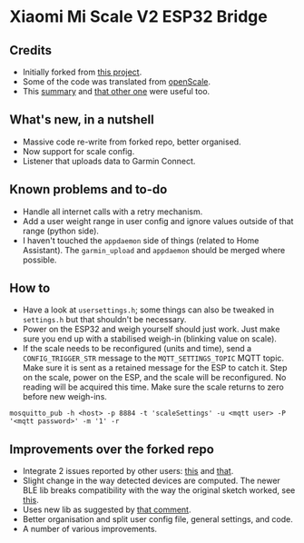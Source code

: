 # Xiaomi Mi Scale V2 ESP32 Bridge

## Credits
* Initially forked from [this project](https://github.com/rando-calrissian/esp32_xiaomi_mi_2_hass).
* Some of the code was translated from [openScale](https://github.com/oliexdev/openScale).
* This [summary](https://github.com/wiecosystem/Bluetooth/blob/master/doc/devices/huami.health.scale2.md#advertisement) and [that other one](https://github.com/wiecosystem/Bluetooth/blob/master/doc/devices/huami.health.scale2.md#advertisement) were useful too.

## What's new, in a nutshell
* Massive code re-write from forked repo, better organised.
* Now support for scale config.
* Listener that uploads data to Garmin Connect.

## Known problems and to-do
* Handle all internet calls with a retry mechanism.
* Add a user weight range in user config and ignore values outside of that range (python side).
* I haven't touched the `appdaemon` side of things (related to Home Assistant). The `garmin_upload` and `appdaemon` should be merged where possible.

## How to
* Have a look at `usersettings.h`; some things can also be tweaked in `settings.h` but that shouldn't be necessary.
* Power on the ESP32 and weigh yourself should just work. Just make sure you end up with a stabilised weigh-in (blinking value on scale).
* If the scale needs to be reconfigured (units and time), send a `CONFIG_TRIGGER_STR` message to the `MQTT_SETTINGS_TOPIC` MQTT topic. Make sure it is sent as a retained message for the ESP to catch it. Step on the scale, power on the ESP, and the scale will be reconfigured. No reading will be acquired this time. Make sure the scale returns to zero before new weigh-ins.
```
mosquitto_pub -h <host> -p 8884 -t 'scaleSettings' -u <mqtt user> -P '<mqtt password>' -m '1' -r
```

## Improvements over the forked repo
* Integrate 2 issues reported by other users: [this](https://github.com/rando-calrissian/esp32_xiaomi_mi_2_hass/issues/3) and [that](https://github.com/rando-calrissian/esp32_xiaomi_mi_2_hass/pull/2/commits/02b5ce7a416f39f3d03ec222934be112e28b3e7d).
* Slight change in the way detected devices are computed. The newer BLE lib breaks compatibility with the way the original sketch worked, see [this](https://github.com/espressif/arduino-esp32/issues/4627#issuecomment-751400018).
* Uses new lib as suggested by [that comment](https://github.com/rando-calrissian/esp32_xiaomi_mi_2_hass/issues/1).
* Better organisation and split user config file, general settings, and code.
* A number of various improvements.
